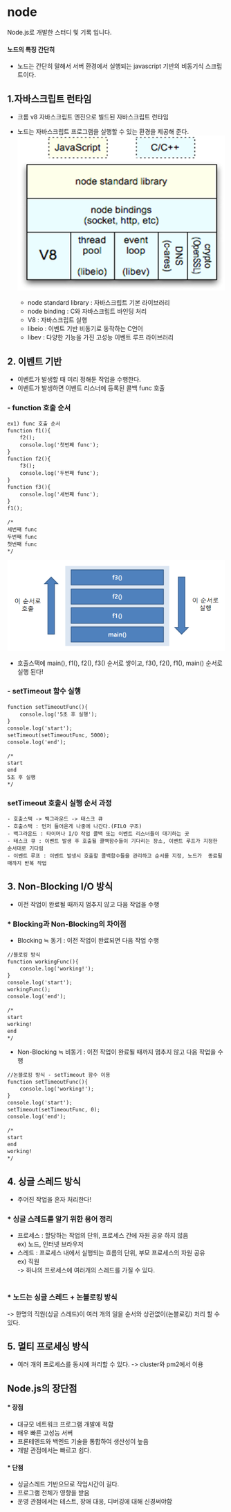 # node
Node.js로 개발한 스터디 및 기록 입니다.  
  
  
#### 노드의 특징 간단히  
- 노드는 간단히 말해서 서버 환경에서 실행되는 javascript 기반의 비동기식 스크립트이다.  

## 1.자바스크립트 런타임
- 크롬 v8 자바스크립트 엔진으로 빌드된 자바스크립트 런타임  
- 노드는 자바스크립트 프로그램을 실행할 수 있는 환경을 제공해 준다.  
![img1](./img/1.png)  

    - node standard library : 자바스크립트 기본 라이브러리  
    - node binding : C와 자바스크립트 바인딩 처리  
    - V8 : 자바스크립트 실행  
    - libeio : 이벤트 기반 비동기로 동작하는 C언어  
    - libev : 다양한 기능을 가진 고성능 이벤트 루프 라이브러리  

## 2. 이벤트 기반  
- 이벤트가 발생할 때 미리 정해둔 작업을 수행한다.  
- 이벤트가 발생하면 이벤트 리스너에 등록된 콜백 func 호출  
  
### - function 호출 순서
```
ex1) func 호출 순서
function f1(){
    f2();
    console.log('첫번째 func');
}
function f2(){
    f3();
    console.log('두번째 func');
}
function f3(){
    console.log('세번째 func');
}
f1();

/*
세번째 func
두번째 func
첫번째 func
*/
```
​![img2](./img/2.png)  

- 호출스택에 main(), f1(), f2(), f3() 순서로 쌓이고, f3(), f2(), f1(), main() 순서로 실행 된다!  
  

### - setTimeout 함수 실행
```
function setTimeoutFunc(){
    console.log('5초 후 실행');
}
console.log('start');
setTimeout(setTimeoutFunc, 5000);
console.log('end');

/*
start
end
5초 후 실행
*/
```
### setTimeout 호출시 실행 순서 과정
    - 호출스택 -> 백그라운드 -> 태스크 큐  
    - 호출스택 : 먼저 들어온게 나중에 나간다.(FILO 구조)  
    - 백그라운드 : 타이머나 I/O 작업 콜백 또는 이벤트 리스너들이 대기하는 곳  
    - 태스크 큐 : 이벤트 발생 후 호출될 콜백함수들이 기다리는 장소, 이벤트 루프가 지정한 순서대로 기다림  
    - 이벤트 루프 : 이벤트 발생시 호출할 콜백함수들을 관리하고 순서를 지정, 노드가  종료될 때까지 반복 작업  
  

## 3. Non-Blocking I/O 방식  
- 이전 작업이 완료될 때까지 멈추지 않고 다음 작업을 수행  

### * Blocking과 Non-Blocking의 차이점  
- Blocking ≒ 동기 : 이전 작업이 완료되면 다음 작업 수행  
```
//블로킹 방식
function workingFunc(){
    console.log('working!');
}
console.log('start');
workingFunc();
console.log('end');

/*
start
working!
end
*/
```
  
- Non-Blocking ≒ 비동기 : 이전 작업이 완료될 때까지 멈추지 않고 다음 작업을 수행  
```
//논블로킹 방식 - setTimeout 함수 이용
function setTimeoutFunc(){
    console.log('working!');
}
console.log('start');
setTimeout(setTimeoutFunc, 0);
console.log('end');

/*
start
end
working!
*/
```

## 4. 싱글 스레드 방식  
- 주어진 작업을 혼자 처리한다!  

### * 싱글 스레드를 알기 위한 용어 정리
- 프로세스 : 할당하는 작업의 단위, 프로세스 간에 자원 공유 하지 않음  
    ex) 노드, 인터넷 브라우저  
- 스레드 : 프로세스 내에서 실행되는 흐름의 단위, 부모 프로세스의 자원 공유  
    ex) 직원  
-> 하나의 프로세스에 여러개의 스레드를 가질 수 있다.  
​
### * 노드는 싱글 스레드 + 논블로킹 방식
-> 한명의 직원(싱글 스레드)이 여러 개의 일을 순서와 상관없이(논블로킹) 처리  할 수 있다.
  
  
## 5. 멀티 프로세싱 방식  
- 여러 개의 프로세스를 동시에 처리할 수 있다. -> cluster와 pm2에서 이용  
  
  
## Node.js의 장단점
#### * 장점 
- 대규모 네트워크 프로그램 개발에 적합  
- 매우 빠른 고성능 서버  
- 프론테엔드와 백엔드 기술을 통합하여 생산성이 높음  
- 개발 관점에서는 빠르고 쉽다.  
  

#### * 단점
- 싱글스레드 기반으므로 작업시간이 길다.  
- 프로그램 전체가 영향을 받음  
- 운영 관점에서는 테스트, 장애 대응, 디버깅에 대해 신경써야함  

​